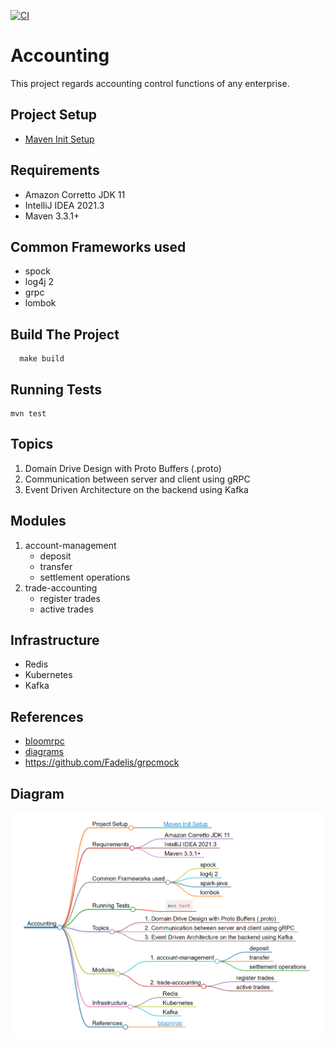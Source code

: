 [![CI](https://github.com/jorgegalveias/accounting/actions/workflows/maven.yml/badge.svg)](https://github.com/jorgegalveias/accounting/actions/workflows/maven.yml)
# Accounting
  This project regards accounting control functions of any enterprise.

## Project Setup
* [Maven Init Setup](https://maven.apache.org/guides/getting-started/maven-in-five-minutes.html)
## Requirements

* Amazon Corretto JDK 11
* IntelliJ IDEA 2021.3
* Maven 3.3.1+

## Common Frameworks used
* spock
* log4j 2
* grpc
* lombok

## Build The Project
```shell
  make build
```
## Running Tests
```shell
mvn test
```

## Topics

 1. Domain Drive Design with Proto Buffers (.proto)
 2. Communication between server and client using gRPC
 3. Event Driven Architecture on the backend using Kafka

## Modules
 1. account-management
    * deposit
    * transfer
    * settlement operations
 2. trade-accounting
    * register trades
    * active trades
    
## Infrastructure
* Redis
* Kubernetes
* Kafka

## References
* [bloomrpc](https://github.com/bloomrpc/bloomrpc)
* [diagrams](https://mermaid-js.github.io/mermaid/#/) 
* https://github.com/Fadelis/grpcmock
## Diagram
  ![Readme Diagram](resources/readme-diagram.PNG)
  
